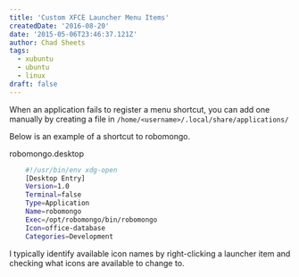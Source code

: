```yaml
---
title: 'Custom XFCE Launcher Menu Items'
createdDate: '2016-08-20'
date: '2015-05-06T23:46:37.121Z'
author: Chad Sheets
tags:
  - xubuntu
  - ubuntu
  - linux
draft: false
---
```


When an application fails to register a menu shortcut, you can add one manually by creating a file in `/home/<username>/.local/share/applications/`

Below is an example of a shortcut to robomongo.

robomongo.desktop

```bash
    #!/usr/bin/env xdg-open
    [Desktop Entry]
    Version=1.0
    Terminal=false
    Type=Application
    Name=robomongo
    Exec=/opt/robomongo/bin/robomongo
    Icon=office-database
    Categories=Development
```

I typically identify available icon names by right-clicking a launcher item and checking what icons are available to change to.
